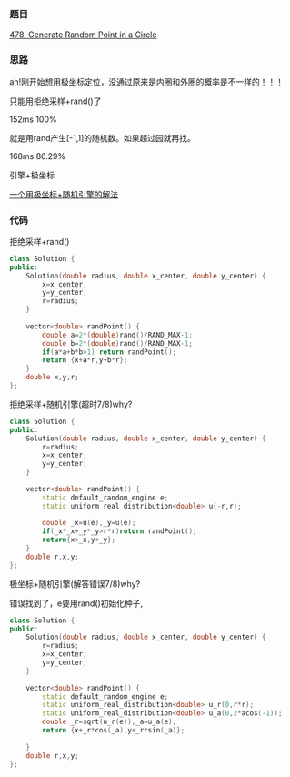 ###  题目
[478. Generate Random Point in a Circle](https://leetcode-cn.com/problems/generate-random-point-in-a-circle/solution/)
### 思路
ah!刚开始想用极坐标定位，没通过原来是内圈和外圈的概率是不一样的！！！ 

只能用拒绝采样+rand()了

152ms  100%

就是用rand产生[-1,1]的随机数。如果超过园就再找。

168ms 86.29%

引擎+极坐标

[一个用极坐标+随机引擎的解法](https://leetcode-cn.com/problems/generate-random-point-in-a-circle/comments/91677)
### 代码
拒绝采样+rand()
```c++
class Solution {
public:
    Solution(double radius, double x_center, double y_center) {
        x=x_center;
        y=y_center;
        r=radius;
    }
    
    vector<double> randPoint() {
        double a=2*(double)rand()/RAND_MAX-1;
        double b=2*(double)rand()/RAND_MAX-1;
        if(a*a+b*b>1) return randPoint();
        return {x+a*r,y+b*r};
    }
    double x,y,r;
};
```
拒绝采样+随机引擎(超时7/8)why?
```c++
class Solution {
public:
    Solution(double radius, double x_center, double y_center) {
        r=radius;
        x=x_center;
        y=y_center;
    }
    
    vector<double> randPoint() {
        static default_random_engine e;
        static uniform_real_distribution<double> u(-r,r);
        
        double _x=u(e),_y=u(e);
        if(_x*_x+_y*_y>r*r)return randPoint();
        return{x+_x,y+_y};
    }
    double r,x,y;
};
```
极坐标+随机引擎(解答错误7/8)why?

错误找到了，e要用rand()初始化种子,
```c++
class Solution {
public:
    Solution(double radius, double x_center, double y_center) {
        r=radius;
        x=x_center;
        y=y_center;
    }
    
    vector<double> randPoint() {
        static default_random_engine e;
        static uniform_real_distribution<double> u_r(0,r*r);
        static uniform_real_distribution<double> u_a(0,2*acos(-1));
        double _r=sqrt(u_r(e)),_a=u_a(e);
        return {x+_r*cos(_a),y+_r*sin(_a)};
        
    }
    double r,x,y;
};

```
